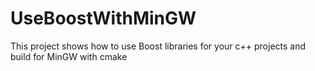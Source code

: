 # UseBoostWithMinGW
This project shows how to use Boost libraries for your c++ projects and build for MinGW with cmake
